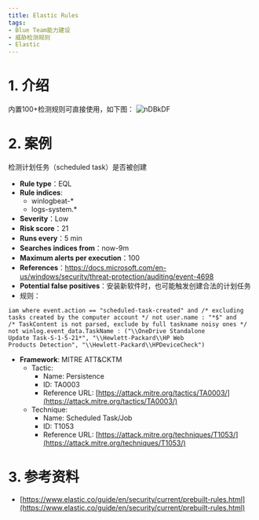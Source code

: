 ```yaml
---
title: Elastic Rules
tags:
- Blue Team能力建设
- 威胁检测规则
- Elastic
---
```


# 1. 介绍
内置100+检测规则可直接使用，如下图：
![nDBkDF](https://cdn.jsdelivr.net/gh/MarsAuthority/sec_pic@master/uPic/2023-01/nDBkDF.jpg)


# 2. 案例
检测计划任务（scheduled task）是否被创建

- **Rule type**：EQL
- **Rule indices**:
  - winlogbeat-*
  - logs-system.*
- **Severity**：Low
- **Risk score**：21
- **Runs every**：5 min
- **Searches indices from**：now-9m
- **Maximum alerts per execution**：100
- **References**：https://docs.microsoft.com/en-us/windows/security/threat-protection/auditing/event-4698
- **Potential false positives**：安装新软件时，也可能触发创建合法的计划任务
- 规则：

```
iam where event.action == "scheduled-task-created" and /* excluding 
tasks created by the computer account */ not user.name : "*$" and
/* TaskContent is not parsed, exclude by full taskname noisy ones */
not winlog.event_data.TaskName : ("\\OneDrive Standalone
Update Task-S-1-5-21*", "\\Hewlett-Packard\\HP Web
Products Detection", "\\Hewlett-Packard\\HPDeviceCheck")
```

- **Framework**: MITRE ATT&CKTM
  - Tactic:
    - Name: Persistence
    - ID: TA0003
    - Reference URL: [https://attack.mitre.org/tactics/TA0003/](https://attack.mitre.org/tactics/TA0003/)
  - Technique:
    - Name: Scheduled Task/Job
    - ID: T1053
    - Reference URL: [https://attack.mitre.org/techniques/T1053/](https://attack.mitre.org/techniques/T1053/)

# 3. 参考资料
- [https://www.elastic.co/guide/en/security/current/prebuilt-rules.html](https://www.elastic.co/guide/en/security/current/prebuilt-rules.html)